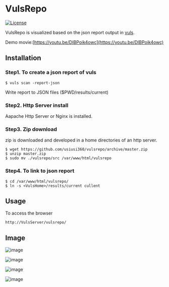 # VulsRepo #

[![License](https://img.shields.io/github/license/future-architect/vuls.svg?style=flat-square)](https://github.com/future-architect/vuls/blob/master/LICENSE.txt)

VulsRepo is visualized based on the json report output in [vuls](https://github.com/future-architect/vuls).

Demo movie:[https://youtu.be/DIBPoik4owc](https://youtu.be/DIBPoik4owc)


## Installation ##

### Step1. To create a json report of vuls ###

````
$ vuls scan -report-json
````

Write report to JSON files ($PWD/results/current)


### Step2. Http Server install ###

Aapache Http Server or Nginx is installed.

### Step3. Zip download ###

zip is downloaded and developed in a home directories of an http server.

````
$ wget https://github.com/usiusi360/vulsrepo/archive/master.zip
$ unzip master.zip
$ sudo mv ./vulsrepo/src /var/www/html/vulsrepo
````

### Step4. To link to json report ###

````
$ cd /var/www/html/vulsrepo/
$ ln -s <VulsHome>/results/current cullent
````

## Usage ##

To access the browser

````
http://VulsServer/vulsrepo/
````

## Image ##
![image](https://github.com/usiusi360/vulsrepo/image/image001.png)

![image](https://github.com/usiusi360/vulsrepo/image/image002.png)

![image](https://github.com/usiusi360/vulsrepo/image/image003.png)

![image](https://github.com/usiusi360/vulsrepo/image/image004.png)

